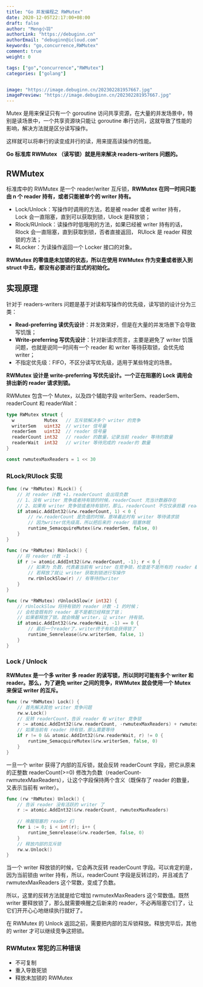 ```yaml
---
title: "Go 并发编程之 RWMutex"
date: 2020-12-05T22:17:00+08:00
draft: false
author: "Meng小羽"
authorLink: "https://debuginn.cn"
authorEmail: "debuginn@icloud.com"
keywords: "go,concurrence,RWMutex"
comment: true
weight: 0

tags: ["go","concurrence","RWMutex"]
categories: ["golang"]


image: "https://image.debuginn.cn/202302281957667.jpg"
imagePreview: "https://image.debuginn.cn/202302281957667.jpg"
---
```


Mutex 是用来保证只有一个 goroutine 访问共享资源，在大量的并发场景中，特别是读场景中，一个共享资源块只能让 goroutine 串行访问，这就导致了性能的影响，解决方法就是区分读写操作。

这样就可以将串行的读变成并行的读，用来提高读操作的性能。

**Go 标准库 RWMutex （读写锁）就是用来解决 readers-writers 问题的。**

## RWMutex

标准库中的 RWMutex 是一个 reader/writer 互斥锁，**RWMutex 在同一时间只能由 n 个 reader 持有，或者只能被单个的 writer 持有。**

- Lock/Unlock：写操作时调用的方法，若是被 reader 或者 writer 持有， Lock 会一直阻塞，直到可以获取到锁，Ulock 是释放锁； 
- Rlock/RUnlock：读操作时低哦用的方法，如果已经被 writer 持有的话， Rlock 会一直阻塞，直到获取到锁，否者直接返回， RUlock 是 reader 释放锁的方法； 
- RLocker：为读操作返回一个 Locker 接口的对象。

**RWMutex 的零值是未加锁的状态，所以在使用 RWMutex 作为变量或者嵌入到 struct 中去，都没有必要进行显式的初始化。**

## 实现原理

针对于 readers-writers 问题是基于对读和写操作的优先级，读写锁的设计分为三类：

- **Read-preferring 读优先设计**：并发效果好，但是在大量的并发场景下会导致写饥饿；
- **Write-preferring 写优先设计**：针对新请求而言，主要是避免了 writer 饥饿问题，也就是说同一时间有一个 reader 和 writer 等待获取锁，会优先给 writer；
- 不指定优先级：FIFO，不区分读写优先级，适用于某些特定的场景。

**RWMutex 设计是 write-preferring 写优先设计。一个正在阻塞的 Lock 调用会排出新的 reader 请求到锁。**

RWMutex 包含一个 Mutex，以及四个辅助字段 writerSem、readerSem、readerCount 和 readerWait：

```go
type RWMutex struct {
  w           Mutex   // 互斥锁解决多个 writer 的竞争
  writerSem   uint32  // writer 信号量
  readerSem   uint32  // reader 信号量
  readerCount int32   // reader 的数量，记录当前 reader 等待的数量
  readerWait  int32   // writer 等待完成的 reader的 数量
}

const rwmutexMaxReaders = 1 << 30
```

### RLock/RUlock 实现

```go
func (rw *RWMutex) RLock() {
	// 对 reader 计数 +1，readerCount 会出现负数
	// 1、没有 writer 竞争或者持有锁的时候，readerCount 充当计数器存在
	// 2、如果有 writer 竞争锁或者持有锁时，那么，readerCount 不仅仅承担着 reader 的计数功能，还能够标识当前是否有 writer 竞争或持有锁
	if atomic.AddInt32(&rw.readerCount, 1) < 0 {
		// rw.readerCount 是负值的时候，意味着此时有 writer 等待请求锁
		// 因为writer优先级高，所以把后来的 reader 阻塞休眠
		runtime_SemacquireMutex(&rw.readerSem, false, 0)
	}
}

func (rw *RWMutex) RUnlock() {
	// 将 reader 计数 -1
	if r := atomic.AddInt32(&rw.readerCount, -1); r < 0 {
		// 如果为 负数，代表着当前有 writer 在竞争锁，检查是不是所有的 reader 都将锁释放
		// 若释放了就让 writer 获取到锁进行写操作
		rw.rUnlockSlow(r) // 有等待的writer
	}
}

func (rw *RWMutex) rUnlockSlow(r int32) {
	// rUnlockSlow 将持有锁的 reader 计数 -1 的时候；
	// 会检查既有的 reader 是不是都已经释放了锁；
	// 如果都释放了锁，就会唤醒 writer，让 writer 持有锁。
	if atomic.AddInt32(&rw.readerWait, -1) == 0 {
		// 最后一个reader了，writer终于有机会获得锁了
		runtime_Semrelease(&rw.writerSem, false, 1)
	}
}

```

### Lock / Unlock

**RWMutex 是一个多 writer 多 reader 的读写锁，所以同时可能有多个 writer 和 reader。那么，为了避免 writer 之间的竞争，RWMutex 就会使用一个 Mutex 来保证 writer 的互斥。**

```go
func (rw *RWMutex) Lock() {
    // 首先解决其他 writer 竞争问题
    rw.w.Lock()
    // 反转 readerCount，告诉 reader 有 writer 竞争锁
    r := atomic.AddInt32(&rw.readerCount, -rwmutexMaxReaders) + rwmutexMaxReaders
    // 如果当前有 reader 持有锁，那么需要等待
    if r != 0 && atomic.AddInt32(&rw.readerWait, r) != 0 {
        runtime_SemacquireMutex(&rw.writerSem, false, 0)
    }
}
```

一旦一个 writer 获得了内部的互斥锁，就会反转 readerCount 字段，把它从原来的正整数 readerCount(>=0) 修改为负数（readerCount-rwmutexMaxReaders），让这个字段保持两个含义（既保存了 reader 的数量，又表示当前有 writer）。

```go
func (rw *RWMutex) Unlock() {
    // 告诉 reader 没有活跃的 writer 了
    r := atomic.AddInt32(&rw.readerCount, rwmutexMaxReaders)
    
    // 唤醒阻塞的 reader 们
    for i := 0; i < int(r); i++ {
        runtime_Semrelease(&rw.readerSem, false, 0)
    }
    // 释放内部的互斥锁
    rw.w.Unlock()
}
```

当一个 writer 释放锁的时候，它会再次反转 readerCount 字段。可以肯定的是，因为当前锁由 writer 持有，所以，readerCount 字段是反转过的，并且减去了 rwmutexMaxReaders 这个常数，变成了负数。

所以，这里的反转方法就是给它增加 rwmutexMaxReaders 这个常数值。既然 writer 要释放锁了，那么就需要唤醒之后新来的 reader，不必再阻塞它们了，让它们开开心心地继续执行就好了。

在 RWMutex 的 Unlock 返回之前，需要把内部的互斥锁释放。释放完毕后，其他的 writer 才可以继续竞争这把锁。

### RWMutex 常犯的三种错误

- 不可复制 
- 重入导致死锁 
- 释放未加锁的 RWMutex